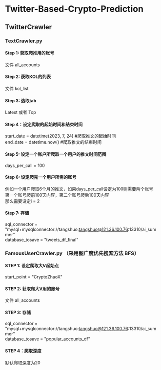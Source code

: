 # Twitter-Based-Crypto-Prediction
## TwitterCrawler
### TextCrawler.py
#### Step 1: 获取爬推用的账号
文件 all_accounts  
#### Step 2: 获取KOL的列表
文件 kol_list  
#### Step 3: 选取tab
Latest 或者 Top  
#### Step 4：设定爬取的起始时间和结束时间
start_date = datetime(2023, 7, 24) #爬取推文的起始时间  
end_date = datetime.now() #爬取推文的结束时间  
#### Step 5: 设定一个账户所爬取一个用户的推文时间范围
days_per_call = 100  
#### Step 6: 设定爬完一个用户所需的账号
例如一个用户爬取6个月的推文，如果days_per_call设定为100则需要两个账号  
第一个账号爬前100天内容，第二个账号爬后100天内容  
那么需要设定i = 2  
#### Step 7: 存储
sql_connector = "mysql+mysqlconnector://tangshuo:tangshuo@121.36.100.76:13310/ai_summer"  
database_tosave = "tweets_df_final"  

### FamousUserCrawler.py （采用图广度优先搜索方法 BFS）
#### STEP 1: 设定爬取大V起始点
start_point = "CryptoZhaoX"    
#### STEP 2: 获取爬大V用的账号
文件 all_accounts 
#### STEP 3: 存储
sql_connector = "mysql+mysqlconnector://tangshuo:tangshuo@121.36.100.76:13310/ai_summer"  
database_tosave = "popular_accounts_df"
#### STEP 4：爬取深度
默认爬取深度为20
